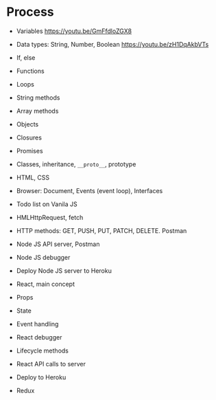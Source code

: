 # Process

* Variables https://youtu.be/GmFfdloZGX8
* Data types: String, Number, Boolean https://youtu.be/zH1DqAkbVTs
* If, else
* Functions
* Loops
* String methods
* Array methods
* Objects
* Closures
* Promises
* Classes, inheritance, `__proto__`, prototype
* HTML, CSS 
* Browser: Document, Events (event loop), Interfaces
* Todo list on Vanila JS
* HMLHttpRequest, fetch

* HTTP methods: GET, PUSH, PUT, PATCH, DELETE. Postman
* Node JS API server, Postman
* Node JS debugger
* Deploy Node JS server to Heroku

* React, main concept
* Props
* State
* Event handling
* React debugger
* Lifecycle methods
* React API calls to server
* Deploy to Heroku
* Redux
